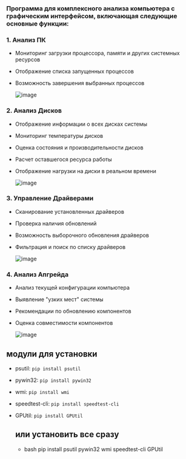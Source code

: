 

### Программа для комплексного анализа компьютера с графическим интерфейсом, включающая следующие основные функции:


### 1. Анализ ПК
- Мониторинг загрузки процессора, памяти и других системных ресурсов
- Отображение списка запущенных процессов
- Возможность завершения выбранных процессов
  
  ![image](https://github.com/user-attachments/assets/bd44edde-1644-4098-8138-dbfeab61ffd1)

### 2. Анализ Дисков
- Отображение информации о всех дисках системы
- Мониторинг температуры дисков
- Оценка состояния и производительности дисков
- Расчет оставшегося ресурса работы
- Отображение нагрузки на диски в реальном времени
  
  ![image](https://github.com/user-attachments/assets/08803632-c481-44c5-861a-48513896ea46)


### 3. Управление Драйверами
- Сканирование установленных драйверов
- Проверка наличия обновлений
- Возможность выборочного обновления драйверов
- Фильтрация и поиск по списку драйверов
  
  ![image](https://github.com/user-attachments/assets/b5750030-ddd4-493c-b2ac-36ca3ad732e0)


### 4. Анализ Апгрейда
- Анализ текущей конфигурации компьютера
- Выявление "узких мест" системы
- Рекомендации по обновлению компонентов
- Оценка совместимости компонентов
  
  ![image](https://github.com/user-attachments/assets/0ee26ddc-fdfc-4bb1-a67b-f349457a4853)



 ## модули для установки
- psutil: `pip install psutil`
- pywin32: `pip install pywin32`
- wmi: `pip install wmi`
- speedtest-cli: `pip install speedtest-cli`
- GPUtil: `pip install GPUtil`

  
   ## или установить все сразу
  - bash pip install psutil pywin32 wmi speedtest-cli GPUtil
  
